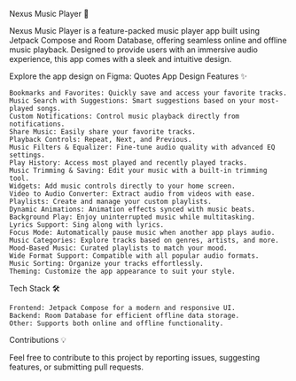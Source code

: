 Nexus Music Player 🎵

Nexus Music Player is a feature-packed music player app built using Jetpack Compose and Room Database, offering seamless online and offline 
music playback. Designed to provide users with an immersive audio experience, this app comes with a sleek and intuitive design.

Explore the app design on Figma: Quotes App Design
Features ✨

    Bookmarks and Favorites: Quickly save and access your favorite tracks.
    Music Search with Suggestions: Smart suggestions based on your most-played songs.
    Custom Notifications: Control music playback directly from notifications.
    Share Music: Easily share your favorite tracks.
    Playback Controls: Repeat, Next, and Previous.
    Music Filters & Equalizer: Fine-tune audio quality with advanced EQ settings.
    Play History: Access most played and recently played tracks.
    Music Trimming & Saving: Edit your music with a built-in trimming tool.
    Widgets: Add music controls directly to your home screen.
    Video to Audio Converter: Extract audio from videos with ease.
    Playlists: Create and manage your custom playlists.
    Dynamic Animations: Animation effects synced with music beats.
    Background Play: Enjoy uninterrupted music while multitasking.
    Lyrics Support: Sing along with lyrics.
    Focus Mode: Automatically pause music when another app plays audio.
    Music Categories: Explore tracks based on genres, artists, and more.
    Mood-Based Music: Curated playlists to match your mood.
    Wide Format Support: Compatible with all popular audio formats.
    Music Sorting: Organize your tracks effortlessly.
    Theming: Customize the app appearance to suit your style.

Tech Stack 🛠️

    Frontend: Jetpack Compose for a modern and responsive UI.
    Backend: Room Database for efficient offline data storage.
    Other: Supports both online and offline functionality.

Contributions 💡

Feel free to contribute to this project by reporting issues, suggesting features, or submitting pull requests.

